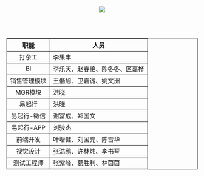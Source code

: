 ## <center>![](http://10.3.41.35/jira/secure/attachment/53038/gzllogo.png)</center>

   <br> <br/>

<table border="1">
<tr>
<th>职能</th>
<th>人员</th>
</tr>
<tr>
<td style="text-align:center">打杂工</td>
<td>李果丰</td>
</tr>
<tr>
<td style="text-align:center">BI</td>
<td>李乐天、赵春艳、陈冬冬、区嘉桦</td>
</tr>
<tr>
<td style="text-align:center">销售管理模块</td>
<td>王偕旭、卫嘉诚、姚文洲</td>
</tr>
<tr>
<td style="text-align:center">MGR模块</td>
<td>洪晓</td>
</tr>
<tr>
<td style="text-align:center">易起行</td>
<td>洪晓</td>
</tr>
<tr>
<td style="text-align:center">易起行-微信</td>
<td>谢富成、郑国文</td>
</tr>
<tr>
<td style="text-align:center">易起行-APP</td>
<td>刘骏杰</td>
</tr>
<tr>
<td style="text-align:center">前端开发</td>
<td>叶增健、刘国亮、陈雪华</td>
</tr>
<tr>
<td style="text-align:center">视觉设计</td>
<td>张浩鹏、许林炜、李书琴</td>
</tr>
<tr>
<td style="text-align:center">测试工程师</td>
<td>张紫峰、葛胜利、林茵茵</td>
</tr>
</table>

